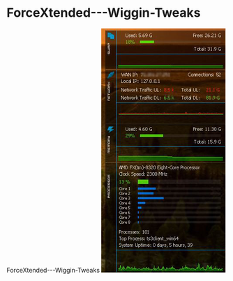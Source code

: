 # ForceXtended---Wiggin-Tweaks
ForceXtended---Wiggin-Tweaks
![alt tag](https://raw.githubusercontent.com/Wiggin38/ForceXtended---Wiggin-Tweaks/master/Rainmeeter%202.JPG)
